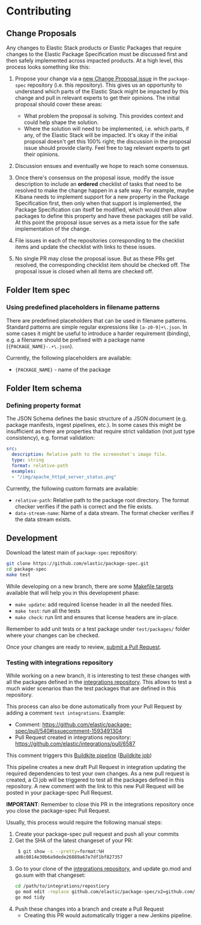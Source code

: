 # Contributing

## Change Proposals

Any changes to Elastic Stack products or Elastic Packages that require changes to the Elastic Package Specification 
must be discussed first and then safely implemented across impacted products. At a high level, this process looks
something like this:

1. Propose your change via a [new Change Proposal issue](https://github.com/elastic/package-spec/issues/new/choose) 
   in the `package-spec` repository (i.e. this repository). This gives us an opportunity to understand which parts of the 
   Elastic Stack might be impacted by this change and pull in relevant experts to get their opinions. The initial proposal 
   should cover these areas:
   - What problem the proposal is solving. This provides context and could help shape the solution.
   - Where the solution will need to be implemented, i.e. which parts, if any, of the Elastic Stack will be impacted. It's 
     okay if the initial proposal doesn't get this 100% right; the discussion in the proposal issue should provide clarity.
     Feel free to tag relevant experts to get their opinions.

2. Discussion ensues and eventually we hope to reach some consensus.

3. Once there's consensus on the proposal issue, modify the issue description to include an **ordered** checklist of 
   tasks that need to be resolved to make the change happen in a safe way.  For example, maybe Kibana needs to implement 
   support for a new property in the Package Specification first, then only when that support is implemented, the Package
   Specification can itself be modified, which would then allow packages to define this property and have these packages 
   still be valid. At this point the proposal issue serves as a meta issue for the safe implementation of the change.

4. File issues in each of the repositories corresponding to the checklist items and update the checklist with links to 
   these issues.

5. No single PR may close the proposal issue. But as these PRs get resolved, the corresponding checklist item should be 
   checked off. The proposal issue is closed when all items are checked off.


## Folder Item spec

### Using predefined placeholders in filename patterns

There are predefined placeholders that can be used in filename patterns. Standard patterns are simple regular expressions
like `[a-z0-9]+\.json`. In some cases it might be useful to introduce a harder requirement (binding), e.g. a filename should
be prefixed with a package name (`{PACKAGE_NAME}-.+\.json`).

Currently, the following placeholders are available:

* `{PACKAGE_NAME}` - name of the package

## Folder Item schema

### Defining property format

The JSON Schema defines the basic structure of a JSON document (e.g. package manifests, ingest pipelines, etc.).
In some cases this might be insufficient as there are properties that require strict validation (not just type
consistency), e.g. format validation:

```yaml
src:
  description: Relative path to the screenshot's image file.
  type: string
  format: relative-path
  examples:
  - "/img/apache_httpd_server_status.png"
```

Currently, the following custom formats are available:

* `relative-path`: Relative path to the package root directory. The format checker verifies if the path is correct and
  the file exists.
* `data-stream-name`: Name of a data stream. The format checker verifies if the data stream exists.


## Development

Download the latest main of `package-spec` repository:
```bash 
git clone https://github.com/elastic/package-spec.git
cd package-spec
make test
```

While developing on a new branch, there are some [Makefile targets](./Makefile) available
that will help you in this development phase:
- `make update`: add required license header in all the needed files.
- `make test`: run all the tests 
- `make check`: run lint and ensures that license headers are in-place.

Remember to add unit tests or a test package under `test/packages/` folder where
your changes can be checked.

Once your changes are ready to review, [submit a Pull Request](https://help.github.com/articles/creating-a-pull-request).


### Testing with integrations repository

While working on a new branch, it is interesting to test these changes
with all the packages defined in the [integrations repository](https://github.com/elastic/integrations).
This allows to test a much wider scenarios than the test packages that are defined in this repository.

This process can also be done automatically from your Pull Request by adding a comment `test integrations`. Example:
- Comment: https://github.com/elastic/package-spec/pull/540#issuecomment-1593491304
- Pull Request created in integrations repository: https://github.com/elastic/integrations/pull/6587

This comment triggers this [Buildkite pipeline](https://github.com/elastic/package-spec/blob/72f19e94c61cc5c590aeefbeddfa025a95025b4e/.buildkite/pipeline.test-with-integrations-repo.yml) ([Buildkite job](https://buildkite.com/elastic/package-spec-test-with-integrations))

This pipeline creates a new draft Pull Request in integration updating the required dependencies to test your own changes. As a new pull request is created, a CI
job will be triggered to test all the packages defined in this repository. A new comment with the link to this new Pull Request will be posted in your package-spec Pull Request.

**IMPORTANT**: Remember to close this PR in the integrations repository once you close the package-spec Pull Request.

Usually, this process would require the following manual steps:
1. Create your package-spec pull request and push all your commits
2. Get the SHA of the latest changeset of your PR:
   ```bash
    $ git show -s --pretty=format:%H
   a86c0814e30b6a9dede26889a67e7df1bf827357
   ```
3. Go to your clone of the [integrations repository](https://github.com/elastic/integrations), and update go.mod and go.sum with that changeset:
   ```bash
   cd /path/to/integrations/repostiory
   go mod edit -replace github.com/elastic/package-spec/v2=github.com/<your_github_user>/package-spec/v2@a86c0814e30b6a9dede26889a67e7df1bf827357
   go mod tidy
   ```
4. Push these changes into a branch and create a Pull Request
    - Creating this PR would automatically trigger a new Jenkins pipeline.

